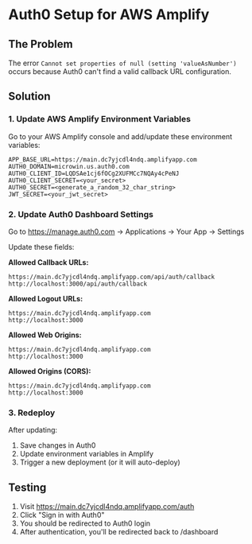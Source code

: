 # Auth0 Setup for AWS Amplify

## The Problem
The error `Cannot set properties of null (setting 'valueAsNumber')` occurs because Auth0 can't find a valid callback URL configuration.

## Solution

### 1. Update AWS Amplify Environment Variables

Go to your AWS Amplify console and add/update these environment variables:

```
APP_BASE_URL=https://main.dc7yjcdl4ndq.amplifyapp.com
AUTH0_DOMAIN=microwin.us.auth0.com
AUTH0_CLIENT_ID=LQDSAe1cj6fOCg2XUFMCc7NQAy4cPeNJ
AUTH0_CLIENT_SECRET=<your_secret>
AUTH0_SECRET=<generate_a_random_32_char_string>
JWT_SECRET=<your_jwt_secret>
```

### 2. Update Auth0 Dashboard Settings

Go to https://manage.auth0.com → Applications → Your App → Settings

Update these fields:

**Allowed Callback URLs:**
```
https://main.dc7yjcdl4ndq.amplifyapp.com/api/auth/callback
http://localhost:3000/api/auth/callback
```

**Allowed Logout URLs:**
```
https://main.dc7yjcdl4ndq.amplifyapp.com
http://localhost:3000
```

**Allowed Web Origins:**
```
https://main.dc7yjcdl4ndq.amplifyapp.com
http://localhost:3000
```

**Allowed Origins (CORS):**
```
https://main.dc7yjcdl4ndq.amplifyapp.com
http://localhost:3000
```

### 3. Redeploy

After updating:
1. Save changes in Auth0
2. Update environment variables in Amplify
3. Trigger a new deployment (or it will auto-deploy)

## Testing

1. Visit https://main.dc7yjcdl4ndq.amplifyapp.com/auth
2. Click "Sign in with Auth0"
3. You should be redirected to Auth0 login
4. After authentication, you'll be redirected back to /dashboard
